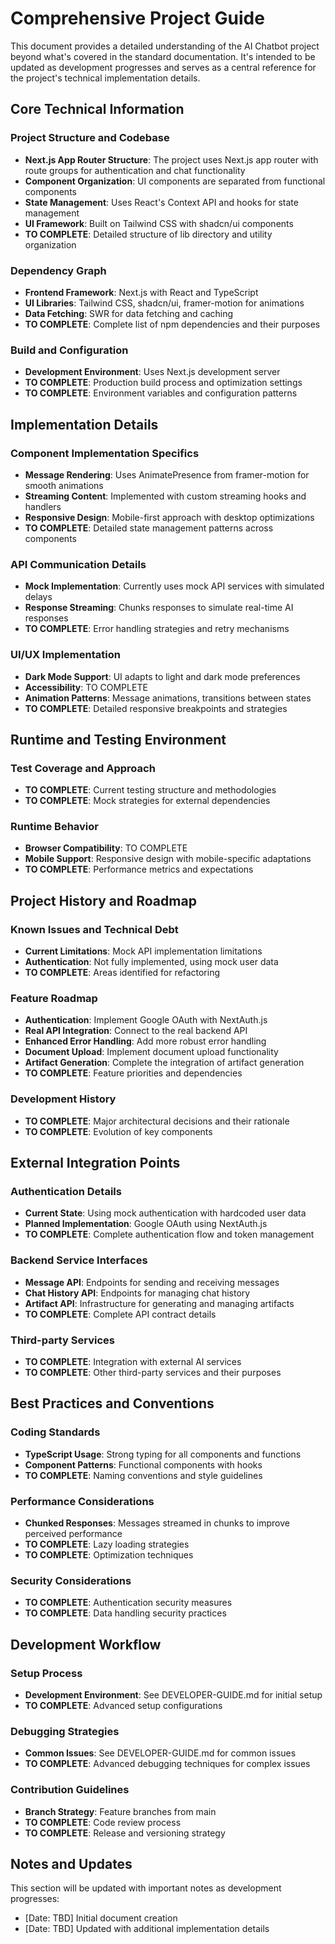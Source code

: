 # Comprehensive Project Guide

This document provides a detailed understanding of the AI Chatbot project beyond what's covered in the standard documentation. It's intended to be updated as development progresses and serves as a central reference for the project's technical implementation details.

## Core Technical Information

### Project Structure and Codebase
- **Next.js App Router Structure**: The project uses Next.js app router with route groups for authentication and chat functionality
- **Component Organization**: UI components are separated from functional components
- **State Management**: Uses React's Context API and hooks for state management
- **UI Framework**: Built on Tailwind CSS with shadcn/ui components
- **TO COMPLETE**: Detailed structure of lib directory and utility organization

### Dependency Graph
- **Frontend Framework**: Next.js with React and TypeScript
- **UI Libraries**: Tailwind CSS, shadcn/ui, framer-motion for animations
- **Data Fetching**: SWR for data fetching and caching
- **TO COMPLETE**: Complete list of npm dependencies and their purposes

### Build and Configuration
- **Development Environment**: Uses Next.js development server
- **TO COMPLETE**: Production build process and optimization settings
- **TO COMPLETE**: Environment variables and configuration patterns

## Implementation Details

### Component Implementation Specifics
- **Message Rendering**: Uses AnimatePresence from framer-motion for smooth animations
- **Streaming Content**: Implemented with custom streaming hooks and handlers
- **Responsive Design**: Mobile-first approach with desktop optimizations
- **TO COMPLETE**: Detailed state management patterns across components

### API Communication Details
- **Mock Implementation**: Currently uses mock API services with simulated delays
- **Response Streaming**: Chunks responses to simulate real-time AI responses
- **TO COMPLETE**: Error handling strategies and retry mechanisms

### UI/UX Implementation
- **Dark Mode Support**: UI adapts to light and dark mode preferences
- **Accessibility**: TO COMPLETE
- **Animation Patterns**: Message animations, transitions between states
- **TO COMPLETE**: Detailed responsive breakpoints and strategies

## Runtime and Testing Environment

### Test Coverage and Approach
- **TO COMPLETE**: Current testing structure and methodologies
- **TO COMPLETE**: Mock strategies for external dependencies

### Runtime Behavior
- **Browser Compatibility**: TO COMPLETE
- **Mobile Support**: Responsive design with mobile-specific adaptations
- **TO COMPLETE**: Performance metrics and expectations

## Project History and Roadmap

### Known Issues and Technical Debt
- **Current Limitations**: Mock API implementation limitations
- **Authentication**: Not fully implemented, using mock user data
- **TO COMPLETE**: Areas identified for refactoring

### Feature Roadmap
- **Authentication**: Implement Google OAuth with NextAuth.js
- **Real API Integration**: Connect to the real backend API
- **Enhanced Error Handling**: Add more robust error handling
- **Document Upload**: Implement document upload functionality
- **Artifact Generation**: Complete the integration of artifact generation
- **TO COMPLETE**: Feature priorities and dependencies

### Development History
- **TO COMPLETE**: Major architectural decisions and their rationale
- **TO COMPLETE**: Evolution of key components

## External Integration Points

### Authentication Details
- **Current State**: Using mock authentication with hardcoded user data
- **Planned Implementation**: Google OAuth using NextAuth.js
- **TO COMPLETE**: Complete authentication flow and token management

### Backend Service Interfaces
- **Message API**: Endpoints for sending and receiving messages
- **Chat History API**: Endpoints for managing chat history
- **Artifact API**: Infrastructure for generating and managing artifacts
- **TO COMPLETE**: Complete API contract details

### Third-party Services
- **TO COMPLETE**: Integration with external AI services
- **TO COMPLETE**: Other third-party services and their purposes

## Best Practices and Conventions

### Coding Standards
- **TypeScript Usage**: Strong typing for all components and functions
- **Component Patterns**: Functional components with hooks
- **TO COMPLETE**: Naming conventions and style guidelines

### Performance Considerations
- **Chunked Responses**: Messages streamed in chunks to improve perceived performance
- **TO COMPLETE**: Lazy loading strategies
- **TO COMPLETE**: Optimization techniques

### Security Considerations
- **TO COMPLETE**: Authentication security measures
- **TO COMPLETE**: Data handling security practices

## Development Workflow

### Setup Process
- **Development Environment**: See DEVELOPER-GUIDE.md for initial setup
- **TO COMPLETE**: Advanced setup configurations

### Debugging Strategies
- **Common Issues**: See DEVELOPER-GUIDE.md for common issues
- **TO COMPLETE**: Advanced debugging techniques for complex issues

### Contribution Guidelines
- **Branch Strategy**: Feature branches from main
- **TO COMPLETE**: Code review process
- **TO COMPLETE**: Release and versioning strategy

## Notes and Updates

This section will be updated with important notes as development progresses:

- [Date: TBD] Initial document creation
- [Date: TBD] Updated with additional implementation details 